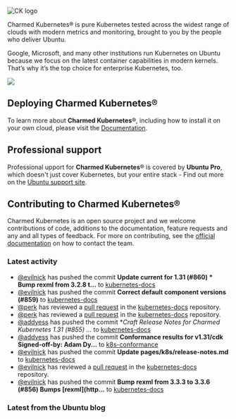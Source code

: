 ![CK logo](https://assets.ubuntu.com/v1/451d4cf4-Charmed+Kubernetes_RGB_onWhite_2022.svg)

Charmed Kubernetes® is pure Kubernetes tested across the widest range of clouds with modern metrics and monitoring, brought to you by the people who deliver Ubuntu.

Google, Microsoft, and many other institutions run Kubernetes on Ubuntu because we focus on the latest container capabilities in modern kernels. That’s why it’s the top choice for enterprise Kubernetes, too.

![](https://assets.ubuntu.com/v1/843c77b6-juju-at-a-glace.svg)

## Deploying Charmed Kubernetes®

To learn more about **Charmed Kubernetes**®, including how to install it on your own cloud, please visit the [Documentation][docs].

## Professional support

Professional upport for **Charmed Kubernetes**® is covered by **Ubuntu Pro**, which doesn't just cover Kubernetes, but your entire stack - Find out more on the [Ubuntu support site](https://ubuntu.com/support).

## Contributing to Charmed Kubernetes®

Charmed Kubernetes is an open source project and we welcome contributions of code, additions to the documentation, feature requests and any and all types of feedback. For more on contributing, see the [official documentation][get-in-touch] on how to contact the team.

<!-- LINKS -->
[docs]: https://ubuntu.com/kubernetes/docs
[get-in-touch]: https://ubuntu.com/kubernetes/docs/get-in-touch

### Latest activity

<!-- activity starts -->
 - [@evilnick](https://github.com/evilnick) has pushed the commit **Update current for 1.31 (#860)  * Bump rexml from 3.2.8 t...** to [kubernetes-docs](https://github.com/charmed-kubernetes/kubernetes-docs)
 - [@evilnick](https://github.com/evilnick) has pushed the commit **Correct default component versions (#859)** to [kubernetes-docs](https://github.com/charmed-kubernetes/kubernetes-docs)
 - [@perk](https://github.com/perk) has reviewed a [pull request](https://github.com/charmed-kubernetes/kubernetes-docs/pull/855) in the [kubernetes-docs](https://github.com/charmed-kubernetes/kubernetes-docs) repository.
 - [@perk](https://github.com/perk) has reviewed a [pull request](https://github.com/charmed-kubernetes/kubernetes-docs/pull/855) in the [kubernetes-docs](https://github.com/charmed-kubernetes/kubernetes-docs) repository.
 - [@addyess](https://github.com/addyess) has pushed the commit **Craft Release Notes for Charmed Kubernetes 1.31 (#855)  *...** to [kubernetes-docs](https://github.com/charmed-kubernetes/kubernetes-docs)
 - [@addyess](https://github.com/addyess) has pushed the commit **Conformance results for v1.31/cdk  Signed-off-by: Adam Dy...** to [k8s-conformance](https://github.com/charmed-kubernetes/k8s-conformance)
 - [@evilnick](https://github.com/evilnick) has pushed the commit **Update pages/k8s/release-notes.md** to [kubernetes-docs](https://github.com/charmed-kubernetes/kubernetes-docs)
 - [@evilnick](https://github.com/evilnick) has reviewed a [pull request](https://github.com/charmed-kubernetes/kubernetes-docs/pull/855) in the [kubernetes-docs](https://github.com/charmed-kubernetes/kubernetes-docs) repository.
 - [@evilnick](https://github.com/evilnick) has pushed the commit **Bump rexml from 3.3.3 to 3.3.6 (#856)  Bumps [rexml](http...** to [kubernetes-docs](https://github.com/charmed-kubernetes/kubernetes-docs)
<!-- activity ends -->

<!-- roadmap starts -->

<!-- roadmap ends -->

### Latest from the Ubuntu blog

<!-- blog starts -->

<!-- blog ends -->
